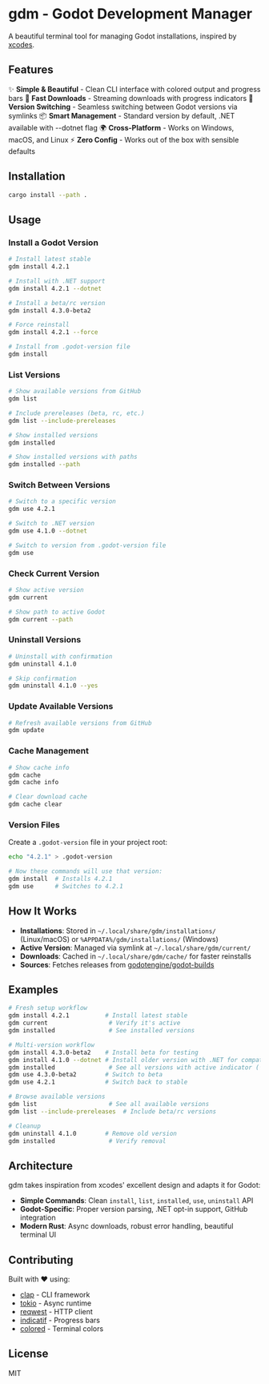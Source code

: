# gdm - Godot Development Manager

A beautiful terminal tool for managing Godot installations, inspired by [xcodes](https://github.com/XcodesOrg/xcodes).

## Features

✨ **Simple & Beautiful** - Clean CLI interface with colored output and progress bars
🚀 **Fast Downloads** - Streaming downloads with progress indicators
🔄 **Version Switching** - Seamless switching between Godot versions via symlinks
📦 **Smart Management** - Standard version by default, .NET available with --dotnet flag
🌍 **Cross-Platform** - Works on Windows, macOS, and Linux
⚡ **Zero Config** - Works out of the box with sensible defaults

## Installation

```bash
cargo install --path .
```

## Usage

### Install a Godot Version

```bash
# Install latest stable
gdm install 4.2.1

# Install with .NET support
gdm install 4.2.1 --dotnet

# Install a beta/rc version
gdm install 4.3.0-beta2

# Force reinstall
gdm install 4.2.1 --force

# Install from .godot-version file
gdm install
```

### List Versions

```bash
# Show available versions from GitHub
gdm list

# Include prereleases (beta, rc, etc.)
gdm list --include-prereleases

# Show installed versions
gdm installed

# Show installed versions with paths
gdm installed --path
```

### Switch Between Versions

```bash
# Switch to a specific version
gdm use 4.2.1

# Switch to .NET version
gdm use 4.1.0 --dotnet

# Switch to version from .godot-version file
gdm use
```

### Check Current Version

```bash
# Show active version
gdm current

# Show path to active Godot
gdm current --path
```

### Uninstall Versions

```bash
# Uninstall with confirmation
gdm uninstall 4.1.0

# Skip confirmation
gdm uninstall 4.1.0 --yes
```

### Update Available Versions

```bash
# Refresh available versions from GitHub
gdm update
```

### Cache Management

```bash
# Show cache info
gdm cache
gdm cache info

# Clear download cache
gdm cache clear
```

### Version Files

Create a `.godot-version` file in your project root:

```bash
echo "4.2.1" > .godot-version

# Now these commands will use that version:
gdm install  # Installs 4.2.1
gdm use      # Switches to 4.2.1
```

## How It Works

- **Installations**: Stored in `~/.local/share/gdm/installations/` (Linux/macOS) or `%APPDATA%/gdm/installations/` (Windows)
- **Active Version**: Managed via symlink at `~/.local/share/gdm/current/`
- **Downloads**: Cached in `~/.local/share/gdm/cache/` for faster reinstalls
- **Sources**: Fetches releases from [godotengine/godot-builds](https://github.com/godotengine/godot-builds)

## Examples

```bash
# Fresh setup workflow
gdm install 4.2.1          # Install latest stable
gdm current                 # Verify it's active
gdm installed               # See installed versions

# Multi-version workflow
gdm install 4.3.0-beta2    # Install beta for testing
gdm install 4.1.0 --dotnet # Install older version with .NET for compatibility
gdm installed               # See all versions with active indicator (★)
gdm use 4.3.0-beta2        # Switch to beta
gdm use 4.2.1              # Switch back to stable

# Browse available versions
gdm list                    # See all available versions
gdm list --include-prereleases  # Include beta/rc versions

# Cleanup
gdm uninstall 4.1.0        # Remove old version
gdm installed               # Verify removal
```

## Architecture

gdm takes inspiration from xcodes' excellent design and adapts it for Godot:

- **Simple Commands**: Clean `install`, `list`, `installed`, `use`, `uninstall` API
- **Godot-Specific**: Proper version parsing, .NET opt-in support, GitHub integration  
- **Modern Rust**: Async downloads, robust error handling, beautiful terminal UI

## Contributing

Built with ❤️ using:
- [clap](https://github.com/clap-rs/clap) - CLI framework
- [tokio](https://tokio.rs/) - Async runtime
- [reqwest](https://github.com/seanmonstar/reqwest) - HTTP client
- [indicatif](https://github.com/console-rs/indicatif) - Progress bars
- [colored](https://github.com/mackwic/colored) - Terminal colors

## License

MIT
